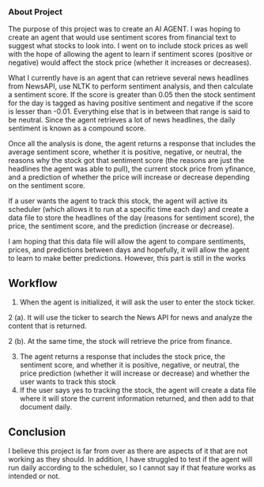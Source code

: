### About Project

The purpose of this project was to create an AI AGENT. I was hoping to create an agent that
would use sentiment scores from financial text to suggest what stocks to look into. I went on to
include stock prices as well with the hope of allowing the agent to learn if sentiment scores
(positive or negative) would affect the stock price (whether it increases or decreases).

What I currently have is an agent that can retrieve several news headlines from NewsAPI, use NLTK to
perform sentiment analysis, and then calculate a sentiment score. If the score is greater than 0.05 then
the stock sentiment for the day is tagged as having positive sentiment and negative if the score is lesser
than -0.01. Everything else that is in between that range is said to be neutral. Since the agent retrieves
a lot of news headlines, the daily sentiment is known as a compound score.

Once all the analysis is done, the agent returns a response that includes the average sentiment score,
whether it is positive, negative, or neutral, the reasons why the stock got that sentiment score
(the reasons are just the headlines the agent was able to pull), the current stock price from yfinance,
and a prediction of whether the price will increase or decrease depending on the sentiment score.

If a user wants the agent to track this stock, the agent will active its scheduler (which allows it to run
at a specific time each day) and create a data file to store the headlines of the day (reasons
for sentiment score), the price, the sentiment score, and the prediction (increase or decrease).

I am hoping that this data file will allow the agent to compare sentiments, prices, and predictions
between days and hopefully, it will allow the agent to learn to make better predictions. However, this
part is still in the works

## Workflow

1. When the agent is initialized, it will ask the user to enter the stock ticker.
   
2 (a). It will use the ticker to search the News API for news and analyze the content that is returned.

2 (b). At the same time, the stock will retrieve the price from finance.

3. The agent returns a response that includes the stock price, the sentiment score, and whether it is positive,
negative, or neutral, the price prediction (whether it will increase or decrease) and whether the user wants
to track this stock
4. If the user says yes to tracking the stock, the agent will create a data file where it will store the current
information returned, and then add to that document daily.

## Conclusion

I believe this project is far from over as there are aspects of it that are not working as they should. In
addition, I have struggled to test if the agent will run daily according to the scheduler, so I cannot say
if that feature works as intended or not.

